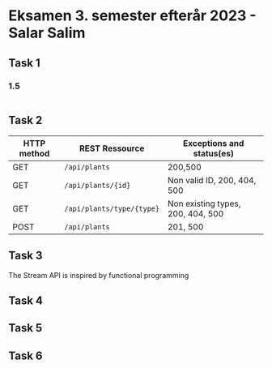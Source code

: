 # Eksamen 3. semester efterår 2023 - Salar Salim

## Task 1
### 1.5
```json

```

## Task 2
| HTTP method | REST Ressource            | Exceptions and status(es)         |
|-------------|---------------------------|-----------------------------------|
| GET         | `/api/plants`             | 200,500                           |
| GET         | `/api/plants/{id}`        | Non valid ID, 200, 404, 500       |
| GET         | `/api/plants/type/{type}` | Non existing types, 200, 404, 500 |
| POST        | `/api/plants`             | 201, 500                          |

## Task 3
 The Stream API is inspired by functional programming

## Task 4

## Task 5

## Task 6